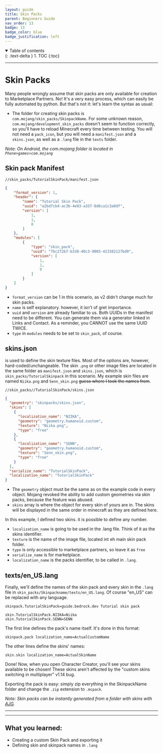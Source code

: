 ```yaml
---
layout: guide
title: Skin Packs
parent: Beginners Guide
nav_order: 13
badge: 13
badge_color: blue
badge_justification: left
---
```


<details id="toc" open markdown="block">
  <summary>
    Table of contents
  </summary>
  {: .text-delta }
1. TOC
{:toc}
</details>

___

# Skin Packs
<!-- - [Skin pack Manifest](#Skin pack Manifest)
- [skins.json](#skins.json)
- [texts/en_US.lang](#texts/en_US.lang)
- [What you learned](#What you learned:) -->



Many people wrongly assume that skin packs are only available for creation to Marketplace Partners. No! It's a very easy process, which can easily be fully automated by python. But that's not it: let's learn the syntax as usual:

- The folder for creating skin packs is `com.mojang/skin_packs/SkinpackName`. For some unknown reason, `com.mojang/development_skin_packs` doesn't seem to function correctly, so you'll have to reload Minecraft every time between testing. You will not need a `pack_icon`, but you will need a `manifest.json` and a `skins.json`, as well as a `.lang` file in the `texts` folder.


*Note: On Android, the com.mojang folder is located in `Phone>games>com.mojang`*


## Skin pack Manifest

`//skin_packs/TutorialSkinPack/manifest.json`
```json
{
    "format_version": 1,
    "header": {
        "name": "Tutorial Skin Pack",
        "uuid": "a2bd7cb4-ac3b-4e03-a337-8d6ca1c3a0df",
        "version": [
            1,
            1,
            0
        ]
    },
    "modules": [
        {
            "type": "skin_pack",
            "uuid": "7bc272b7-b338-40c3-9003-421582127bd0",
            "version": [
                1,
                1,
                0
            ]
        }
    ]
}
```

- `format_version` can be 1 in this scenario, as v2 didn't change much for skin packs.
- `name` is self explanatory. however, it isn't of gret importance.
- `uuid` and `version` are already familiar to us. Both UUIDs in the manifest need to be different. You can generate them via a generator linked in Links and Contact. As a reminder, you CANNOT use the same UUID TWICE.
- `type` in `modules` needs to be set to `skin_pack`, of course.


## skins.json

is used to define the skin texture files. Most of the options are, however, hard-coded/unchangeable. The skin `.png` or other image files are located in the same folder as `manifest.json` and `skins.json`, which is `skin_packs/TutorialSkinpack` in this scenario. My example skin files are named `Niika.png` and `Senn_skin.png` ~~guess where I took the names from~~.

`//skin_packs//TutorialSkinPack/skins.json`
```json
{
  "geometry": "skinpacks/skins.json",
  "skins": [
    {
      "localization_name": "NIIKA",
      "geometry": "geometry.humanoid.custom",
      "texture": "Niika.png",
      "type": "free"
    },
    {
      "localization_name": "SENN",
      "geometry": "geometry.humanoid.custom",
      "texture": "Senn_skin.png",
      "type": "free"
    }
  ],
  "serialize_name": "TutorialSkinPack",
  "localization_name": "TutorialSkinPack"
}
```

- The `geometry` object must be the same as on the example code in every object. Mojang revoked the ability to add custom geometries via skin packs, because the feature was abused.
- `skins` array is where the object for every skin of yours are in. The skins will be displayed in the same order in minecraft as they are defined here.

In this example, I defined two skins. it is possible to define any number.
- `localization_name` is going to be used in the .lang file. Think of it as the skins identifier.
- `texture` is the name of the image file, located int eh main skin pack folder.
- `type` is only accessible to marketplace partners, so leave it as `free`
- `serialize_name` is for marketplace.
- `localization_name` is the packs identifier, to be called in `.lang`.

## texts/en_US.lang

Finally, we'll define the names of the skin pack and every skin in the `.lang` file in `skin_packs/Skinpackname/texts/en_US.lang`. Of course "en_US" can be replaced with any language.

```
skinpack.TutorialSkinPack=guide.bedrock.dev Tutorial skin pack

skin.TutorialSkinPack.NIIKA=Niika
skin.TutorialSkinPack.SENN=SENN
```

The first line defines the pack's name itself. It's done in this format:

`skinpack.pack localization_name=ActualCustomName`

The other lines define the skins' names:

`skin.skin localization_name=ActualSkinName`

Done! Now, when you open Character Creator, you'll see your skins available to be chosen! These skins aren't affected by the "custom skins switching in multiplayer" v1.14 bug.

Exporting the pack is easy: simply zip everything in the SkinpackName folder and change the `.zip` extension to `.mcpack`.

*Note: Skin packs can be instantly generated from a folder with skins with [AJG](https://kaifireborn.itch.io/add-on-json-generator).*

___
___
## What you learned:
- Creating a custom Skin Pack and exporting it
- Defining skin and skinpack names in `.lang`
